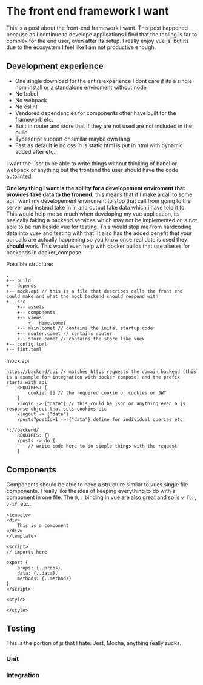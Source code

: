# The front end framework I want

This is a post about the front-end framework I want. This post happened because as I continue to develope applications I find that the tooling is far to complex for the end user, even after its setup. I really enjoy vue js, but its due to the ecosystem I feel like I am not productive enough.

## Development experience

- One single download for the entire experience I dont care if its a single npm install or a standalone enviroment without node
- No babel
- No webpack
- No eslint
- Vendored dependencies for components other have built for the framework etc.
- Built in router and store that if they are not used are not included in the build
- Typescript support or similar maybe own lang
- Fast as default ie no css in js static html is put in html with dynamic added after etc..

I want the user to be able to write things without thinking of babel or webpack or anything but the frontend
the user should have the code autolinted.

**One key thing I want is the ability for a developement enviroment that provides fake data to the fronend.** this means that if I make a call to some api I want my developement enviroment to stop that call from going to the server and instead take in in and output fake data which i have told it to. This would help me so much when developing my vue application, its basically faking a backend services which may not be implemented or is not able to be run beside vue for testing. This would stop me from hardcoding data into vuex and testing with that. It also has the added benefit that your api calls are actually happening so you know once real data is used they **should** work. This would even help with docker builds that use aliases for backends in docker_compose.

Possible structure:

```structure
.
+-- build
+-- depends
+-- mock.api // this is a file that describes calls the front end could make and what the mock backend should respond with
+-- src
    +-- assets
    +-- components
    +-- views
        +-- Home.comet
    +-- main.comet // contains the inital startup code
    +-- router.comet // contains router
    +-- store.comet // contains the store like vuex
+-- config.toml
+-- lint.toml
```

mock.api

```api
https://backend/api // matches https requests the domain backend (this is a example for integration with docker compose) and the prefix starts with api
    REQUIRES: {
        cookie: [] // the required cookie or cookies or JWT
    }
    /login -> {"data"} // this could be json or anything even a js response object that sets cookies etc
    /logout -> {"data"} 
    /posts?postId=1 -> {"data"} define for individual queries etc.

*://backend/
    REQUIRES: {}
    /posts -> do {
        // write code here to do simple things with the request
    }
```

## Components

Components should be able to have a structure similar to vues single file components.
I really like the idea of keeping everything to do with a component in one file.
The `@`, `:` binding in vue are also great and so is `v-for`, `v-if`, etc..

```Comet
<tempate>
<div>
    This is a component
</div>
</template>

<script>
// imports here

export {
    props: {..props},
    data: {..data},
    methods: {..methods}
}
</script>

<style>

</style>
```

## Testing

This is the portion of js that I hate. Jest, Mocha, anything really sucks.

### Unit


### Integration

